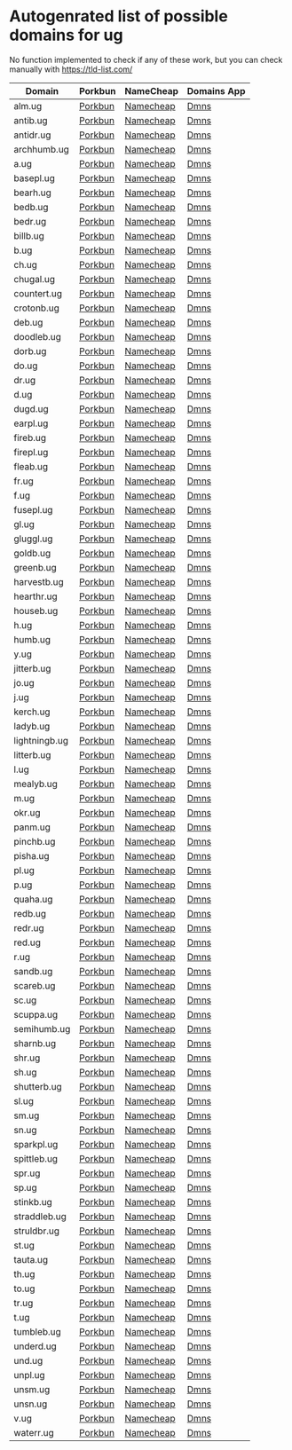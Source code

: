 # Autogenrated list of possible domains for ug

No function implemented to check if any of these work, but you can check manually with https://tld-list.com/

| Domain | Porkbun | NameCheap | Domains App |
|---|---|---|---|
| alm.ug | [Porkbun](https://porkbun.com/checkout/search?prb=e814663da1&tlds=&idnLanguage=&search=search&q=alm.ug) | [Namecheap](https://www.namecheap.com/domains/registration/results/?domain=alm.ug) | [Dmns](https://dmns.app/domains?q=alm.ug) |
| antib.ug | [Porkbun](https://porkbun.com/checkout/search?prb=e814663da1&tlds=&idnLanguage=&search=search&q=antib.ug) | [Namecheap](https://www.namecheap.com/domains/registration/results/?domain=antib.ug) | [Dmns](https://dmns.app/domains?q=antib.ug) |
| antidr.ug | [Porkbun](https://porkbun.com/checkout/search?prb=e814663da1&tlds=&idnLanguage=&search=search&q=antidr.ug) | [Namecheap](https://www.namecheap.com/domains/registration/results/?domain=antidr.ug) | [Dmns](https://dmns.app/domains?q=antidr.ug) |
| archhumb.ug | [Porkbun](https://porkbun.com/checkout/search?prb=e814663da1&tlds=&idnLanguage=&search=search&q=archhumb.ug) | [Namecheap](https://www.namecheap.com/domains/registration/results/?domain=archhumb.ug) | [Dmns](https://dmns.app/domains?q=archhumb.ug) |
| a.ug | [Porkbun](https://porkbun.com/checkout/search?prb=e814663da1&tlds=&idnLanguage=&search=search&q=a.ug) | [Namecheap](https://www.namecheap.com/domains/registration/results/?domain=a.ug) | [Dmns](https://dmns.app/domains?q=a.ug) |
| basepl.ug | [Porkbun](https://porkbun.com/checkout/search?prb=e814663da1&tlds=&idnLanguage=&search=search&q=basepl.ug) | [Namecheap](https://www.namecheap.com/domains/registration/results/?domain=basepl.ug) | [Dmns](https://dmns.app/domains?q=basepl.ug) |
| bearh.ug | [Porkbun](https://porkbun.com/checkout/search?prb=e814663da1&tlds=&idnLanguage=&search=search&q=bearh.ug) | [Namecheap](https://www.namecheap.com/domains/registration/results/?domain=bearh.ug) | [Dmns](https://dmns.app/domains?q=bearh.ug) |
| bedb.ug | [Porkbun](https://porkbun.com/checkout/search?prb=e814663da1&tlds=&idnLanguage=&search=search&q=bedb.ug) | [Namecheap](https://www.namecheap.com/domains/registration/results/?domain=bedb.ug) | [Dmns](https://dmns.app/domains?q=bedb.ug) |
| bedr.ug | [Porkbun](https://porkbun.com/checkout/search?prb=e814663da1&tlds=&idnLanguage=&search=search&q=bedr.ug) | [Namecheap](https://www.namecheap.com/domains/registration/results/?domain=bedr.ug) | [Dmns](https://dmns.app/domains?q=bedr.ug) |
| billb.ug | [Porkbun](https://porkbun.com/checkout/search?prb=e814663da1&tlds=&idnLanguage=&search=search&q=billb.ug) | [Namecheap](https://www.namecheap.com/domains/registration/results/?domain=billb.ug) | [Dmns](https://dmns.app/domains?q=billb.ug) |
| b.ug | [Porkbun](https://porkbun.com/checkout/search?prb=e814663da1&tlds=&idnLanguage=&search=search&q=b.ug) | [Namecheap](https://www.namecheap.com/domains/registration/results/?domain=b.ug) | [Dmns](https://dmns.app/domains?q=b.ug) |
| ch.ug | [Porkbun](https://porkbun.com/checkout/search?prb=e814663da1&tlds=&idnLanguage=&search=search&q=ch.ug) | [Namecheap](https://www.namecheap.com/domains/registration/results/?domain=ch.ug) | [Dmns](https://dmns.app/domains?q=ch.ug) |
| chugal.ug | [Porkbun](https://porkbun.com/checkout/search?prb=e814663da1&tlds=&idnLanguage=&search=search&q=chugal.ug) | [Namecheap](https://www.namecheap.com/domains/registration/results/?domain=chugal.ug) | [Dmns](https://dmns.app/domains?q=chugal.ug) |
| countert.ug | [Porkbun](https://porkbun.com/checkout/search?prb=e814663da1&tlds=&idnLanguage=&search=search&q=countert.ug) | [Namecheap](https://www.namecheap.com/domains/registration/results/?domain=countert.ug) | [Dmns](https://dmns.app/domains?q=countert.ug) |
| crotonb.ug | [Porkbun](https://porkbun.com/checkout/search?prb=e814663da1&tlds=&idnLanguage=&search=search&q=crotonb.ug) | [Namecheap](https://www.namecheap.com/domains/registration/results/?domain=crotonb.ug) | [Dmns](https://dmns.app/domains?q=crotonb.ug) |
| deb.ug | [Porkbun](https://porkbun.com/checkout/search?prb=e814663da1&tlds=&idnLanguage=&search=search&q=deb.ug) | [Namecheap](https://www.namecheap.com/domains/registration/results/?domain=deb.ug) | [Dmns](https://dmns.app/domains?q=deb.ug) |
| doodleb.ug | [Porkbun](https://porkbun.com/checkout/search?prb=e814663da1&tlds=&idnLanguage=&search=search&q=doodleb.ug) | [Namecheap](https://www.namecheap.com/domains/registration/results/?domain=doodleb.ug) | [Dmns](https://dmns.app/domains?q=doodleb.ug) |
| dorb.ug | [Porkbun](https://porkbun.com/checkout/search?prb=e814663da1&tlds=&idnLanguage=&search=search&q=dorb.ug) | [Namecheap](https://www.namecheap.com/domains/registration/results/?domain=dorb.ug) | [Dmns](https://dmns.app/domains?q=dorb.ug) |
| do.ug | [Porkbun](https://porkbun.com/checkout/search?prb=e814663da1&tlds=&idnLanguage=&search=search&q=do.ug) | [Namecheap](https://www.namecheap.com/domains/registration/results/?domain=do.ug) | [Dmns](https://dmns.app/domains?q=do.ug) |
| dr.ug | [Porkbun](https://porkbun.com/checkout/search?prb=e814663da1&tlds=&idnLanguage=&search=search&q=dr.ug) | [Namecheap](https://www.namecheap.com/domains/registration/results/?domain=dr.ug) | [Dmns](https://dmns.app/domains?q=dr.ug) |
| d.ug | [Porkbun](https://porkbun.com/checkout/search?prb=e814663da1&tlds=&idnLanguage=&search=search&q=d.ug) | [Namecheap](https://www.namecheap.com/domains/registration/results/?domain=d.ug) | [Dmns](https://dmns.app/domains?q=d.ug) |
| dugd.ug | [Porkbun](https://porkbun.com/checkout/search?prb=e814663da1&tlds=&idnLanguage=&search=search&q=dugd.ug) | [Namecheap](https://www.namecheap.com/domains/registration/results/?domain=dugd.ug) | [Dmns](https://dmns.app/domains?q=dugd.ug) |
| earpl.ug | [Porkbun](https://porkbun.com/checkout/search?prb=e814663da1&tlds=&idnLanguage=&search=search&q=earpl.ug) | [Namecheap](https://www.namecheap.com/domains/registration/results/?domain=earpl.ug) | [Dmns](https://dmns.app/domains?q=earpl.ug) |
| fireb.ug | [Porkbun](https://porkbun.com/checkout/search?prb=e814663da1&tlds=&idnLanguage=&search=search&q=fireb.ug) | [Namecheap](https://www.namecheap.com/domains/registration/results/?domain=fireb.ug) | [Dmns](https://dmns.app/domains?q=fireb.ug) |
| firepl.ug | [Porkbun](https://porkbun.com/checkout/search?prb=e814663da1&tlds=&idnLanguage=&search=search&q=firepl.ug) | [Namecheap](https://www.namecheap.com/domains/registration/results/?domain=firepl.ug) | [Dmns](https://dmns.app/domains?q=firepl.ug) |
| fleab.ug | [Porkbun](https://porkbun.com/checkout/search?prb=e814663da1&tlds=&idnLanguage=&search=search&q=fleab.ug) | [Namecheap](https://www.namecheap.com/domains/registration/results/?domain=fleab.ug) | [Dmns](https://dmns.app/domains?q=fleab.ug) |
| fr.ug | [Porkbun](https://porkbun.com/checkout/search?prb=e814663da1&tlds=&idnLanguage=&search=search&q=fr.ug) | [Namecheap](https://www.namecheap.com/domains/registration/results/?domain=fr.ug) | [Dmns](https://dmns.app/domains?q=fr.ug) |
| f.ug | [Porkbun](https://porkbun.com/checkout/search?prb=e814663da1&tlds=&idnLanguage=&search=search&q=f.ug) | [Namecheap](https://www.namecheap.com/domains/registration/results/?domain=f.ug) | [Dmns](https://dmns.app/domains?q=f.ug) |
| fusepl.ug | [Porkbun](https://porkbun.com/checkout/search?prb=e814663da1&tlds=&idnLanguage=&search=search&q=fusepl.ug) | [Namecheap](https://www.namecheap.com/domains/registration/results/?domain=fusepl.ug) | [Dmns](https://dmns.app/domains?q=fusepl.ug) |
| gl.ug | [Porkbun](https://porkbun.com/checkout/search?prb=e814663da1&tlds=&idnLanguage=&search=search&q=gl.ug) | [Namecheap](https://www.namecheap.com/domains/registration/results/?domain=gl.ug) | [Dmns](https://dmns.app/domains?q=gl.ug) |
| gluggl.ug | [Porkbun](https://porkbun.com/checkout/search?prb=e814663da1&tlds=&idnLanguage=&search=search&q=gluggl.ug) | [Namecheap](https://www.namecheap.com/domains/registration/results/?domain=gluggl.ug) | [Dmns](https://dmns.app/domains?q=gluggl.ug) |
| goldb.ug | [Porkbun](https://porkbun.com/checkout/search?prb=e814663da1&tlds=&idnLanguage=&search=search&q=goldb.ug) | [Namecheap](https://www.namecheap.com/domains/registration/results/?domain=goldb.ug) | [Dmns](https://dmns.app/domains?q=goldb.ug) |
| greenb.ug | [Porkbun](https://porkbun.com/checkout/search?prb=e814663da1&tlds=&idnLanguage=&search=search&q=greenb.ug) | [Namecheap](https://www.namecheap.com/domains/registration/results/?domain=greenb.ug) | [Dmns](https://dmns.app/domains?q=greenb.ug) |
| harvestb.ug | [Porkbun](https://porkbun.com/checkout/search?prb=e814663da1&tlds=&idnLanguage=&search=search&q=harvestb.ug) | [Namecheap](https://www.namecheap.com/domains/registration/results/?domain=harvestb.ug) | [Dmns](https://dmns.app/domains?q=harvestb.ug) |
| hearthr.ug | [Porkbun](https://porkbun.com/checkout/search?prb=e814663da1&tlds=&idnLanguage=&search=search&q=hearthr.ug) | [Namecheap](https://www.namecheap.com/domains/registration/results/?domain=hearthr.ug) | [Dmns](https://dmns.app/domains?q=hearthr.ug) |
| houseb.ug | [Porkbun](https://porkbun.com/checkout/search?prb=e814663da1&tlds=&idnLanguage=&search=search&q=houseb.ug) | [Namecheap](https://www.namecheap.com/domains/registration/results/?domain=houseb.ug) | [Dmns](https://dmns.app/domains?q=houseb.ug) |
| h.ug | [Porkbun](https://porkbun.com/checkout/search?prb=e814663da1&tlds=&idnLanguage=&search=search&q=h.ug) | [Namecheap](https://www.namecheap.com/domains/registration/results/?domain=h.ug) | [Dmns](https://dmns.app/domains?q=h.ug) |
| humb.ug | [Porkbun](https://porkbun.com/checkout/search?prb=e814663da1&tlds=&idnLanguage=&search=search&q=humb.ug) | [Namecheap](https://www.namecheap.com/domains/registration/results/?domain=humb.ug) | [Dmns](https://dmns.app/domains?q=humb.ug) |
| y.ug | [Porkbun](https://porkbun.com/checkout/search?prb=e814663da1&tlds=&idnLanguage=&search=search&q=y.ug) | [Namecheap](https://www.namecheap.com/domains/registration/results/?domain=y.ug) | [Dmns](https://dmns.app/domains?q=y.ug) |
| jitterb.ug | [Porkbun](https://porkbun.com/checkout/search?prb=e814663da1&tlds=&idnLanguage=&search=search&q=jitterb.ug) | [Namecheap](https://www.namecheap.com/domains/registration/results/?domain=jitterb.ug) | [Dmns](https://dmns.app/domains?q=jitterb.ug) |
| jo.ug | [Porkbun](https://porkbun.com/checkout/search?prb=e814663da1&tlds=&idnLanguage=&search=search&q=jo.ug) | [Namecheap](https://www.namecheap.com/domains/registration/results/?domain=jo.ug) | [Dmns](https://dmns.app/domains?q=jo.ug) |
| j.ug | [Porkbun](https://porkbun.com/checkout/search?prb=e814663da1&tlds=&idnLanguage=&search=search&q=j.ug) | [Namecheap](https://www.namecheap.com/domains/registration/results/?domain=j.ug) | [Dmns](https://dmns.app/domains?q=j.ug) |
| kerch.ug | [Porkbun](https://porkbun.com/checkout/search?prb=e814663da1&tlds=&idnLanguage=&search=search&q=kerch.ug) | [Namecheap](https://www.namecheap.com/domains/registration/results/?domain=kerch.ug) | [Dmns](https://dmns.app/domains?q=kerch.ug) |
| ladyb.ug | [Porkbun](https://porkbun.com/checkout/search?prb=e814663da1&tlds=&idnLanguage=&search=search&q=ladyb.ug) | [Namecheap](https://www.namecheap.com/domains/registration/results/?domain=ladyb.ug) | [Dmns](https://dmns.app/domains?q=ladyb.ug) |
| lightningb.ug | [Porkbun](https://porkbun.com/checkout/search?prb=e814663da1&tlds=&idnLanguage=&search=search&q=lightningb.ug) | [Namecheap](https://www.namecheap.com/domains/registration/results/?domain=lightningb.ug) | [Dmns](https://dmns.app/domains?q=lightningb.ug) |
| litterb.ug | [Porkbun](https://porkbun.com/checkout/search?prb=e814663da1&tlds=&idnLanguage=&search=search&q=litterb.ug) | [Namecheap](https://www.namecheap.com/domains/registration/results/?domain=litterb.ug) | [Dmns](https://dmns.app/domains?q=litterb.ug) |
| l.ug | [Porkbun](https://porkbun.com/checkout/search?prb=e814663da1&tlds=&idnLanguage=&search=search&q=l.ug) | [Namecheap](https://www.namecheap.com/domains/registration/results/?domain=l.ug) | [Dmns](https://dmns.app/domains?q=l.ug) |
| mealyb.ug | [Porkbun](https://porkbun.com/checkout/search?prb=e814663da1&tlds=&idnLanguage=&search=search&q=mealyb.ug) | [Namecheap](https://www.namecheap.com/domains/registration/results/?domain=mealyb.ug) | [Dmns](https://dmns.app/domains?q=mealyb.ug) |
| m.ug | [Porkbun](https://porkbun.com/checkout/search?prb=e814663da1&tlds=&idnLanguage=&search=search&q=m.ug) | [Namecheap](https://www.namecheap.com/domains/registration/results/?domain=m.ug) | [Dmns](https://dmns.app/domains?q=m.ug) |
| okr.ug | [Porkbun](https://porkbun.com/checkout/search?prb=e814663da1&tlds=&idnLanguage=&search=search&q=okr.ug) | [Namecheap](https://www.namecheap.com/domains/registration/results/?domain=okr.ug) | [Dmns](https://dmns.app/domains?q=okr.ug) |
| panm.ug | [Porkbun](https://porkbun.com/checkout/search?prb=e814663da1&tlds=&idnLanguage=&search=search&q=panm.ug) | [Namecheap](https://www.namecheap.com/domains/registration/results/?domain=panm.ug) | [Dmns](https://dmns.app/domains?q=panm.ug) |
| pinchb.ug | [Porkbun](https://porkbun.com/checkout/search?prb=e814663da1&tlds=&idnLanguage=&search=search&q=pinchb.ug) | [Namecheap](https://www.namecheap.com/domains/registration/results/?domain=pinchb.ug) | [Dmns](https://dmns.app/domains?q=pinchb.ug) |
| pisha.ug | [Porkbun](https://porkbun.com/checkout/search?prb=e814663da1&tlds=&idnLanguage=&search=search&q=pisha.ug) | [Namecheap](https://www.namecheap.com/domains/registration/results/?domain=pisha.ug) | [Dmns](https://dmns.app/domains?q=pisha.ug) |
| pl.ug | [Porkbun](https://porkbun.com/checkout/search?prb=e814663da1&tlds=&idnLanguage=&search=search&q=pl.ug) | [Namecheap](https://www.namecheap.com/domains/registration/results/?domain=pl.ug) | [Dmns](https://dmns.app/domains?q=pl.ug) |
| p.ug | [Porkbun](https://porkbun.com/checkout/search?prb=e814663da1&tlds=&idnLanguage=&search=search&q=p.ug) | [Namecheap](https://www.namecheap.com/domains/registration/results/?domain=p.ug) | [Dmns](https://dmns.app/domains?q=p.ug) |
| quaha.ug | [Porkbun](https://porkbun.com/checkout/search?prb=e814663da1&tlds=&idnLanguage=&search=search&q=quaha.ug) | [Namecheap](https://www.namecheap.com/domains/registration/results/?domain=quaha.ug) | [Dmns](https://dmns.app/domains?q=quaha.ug) |
| redb.ug | [Porkbun](https://porkbun.com/checkout/search?prb=e814663da1&tlds=&idnLanguage=&search=search&q=redb.ug) | [Namecheap](https://www.namecheap.com/domains/registration/results/?domain=redb.ug) | [Dmns](https://dmns.app/domains?q=redb.ug) |
| redr.ug | [Porkbun](https://porkbun.com/checkout/search?prb=e814663da1&tlds=&idnLanguage=&search=search&q=redr.ug) | [Namecheap](https://www.namecheap.com/domains/registration/results/?domain=redr.ug) | [Dmns](https://dmns.app/domains?q=redr.ug) |
| red.ug | [Porkbun](https://porkbun.com/checkout/search?prb=e814663da1&tlds=&idnLanguage=&search=search&q=red.ug) | [Namecheap](https://www.namecheap.com/domains/registration/results/?domain=red.ug) | [Dmns](https://dmns.app/domains?q=red.ug) |
| r.ug | [Porkbun](https://porkbun.com/checkout/search?prb=e814663da1&tlds=&idnLanguage=&search=search&q=r.ug) | [Namecheap](https://www.namecheap.com/domains/registration/results/?domain=r.ug) | [Dmns](https://dmns.app/domains?q=r.ug) |
| sandb.ug | [Porkbun](https://porkbun.com/checkout/search?prb=e814663da1&tlds=&idnLanguage=&search=search&q=sandb.ug) | [Namecheap](https://www.namecheap.com/domains/registration/results/?domain=sandb.ug) | [Dmns](https://dmns.app/domains?q=sandb.ug) |
| scareb.ug | [Porkbun](https://porkbun.com/checkout/search?prb=e814663da1&tlds=&idnLanguage=&search=search&q=scareb.ug) | [Namecheap](https://www.namecheap.com/domains/registration/results/?domain=scareb.ug) | [Dmns](https://dmns.app/domains?q=scareb.ug) |
| sc.ug | [Porkbun](https://porkbun.com/checkout/search?prb=e814663da1&tlds=&idnLanguage=&search=search&q=sc.ug) | [Namecheap](https://www.namecheap.com/domains/registration/results/?domain=sc.ug) | [Dmns](https://dmns.app/domains?q=sc.ug) |
| scuppa.ug | [Porkbun](https://porkbun.com/checkout/search?prb=e814663da1&tlds=&idnLanguage=&search=search&q=scuppa.ug) | [Namecheap](https://www.namecheap.com/domains/registration/results/?domain=scuppa.ug) | [Dmns](https://dmns.app/domains?q=scuppa.ug) |
| semihumb.ug | [Porkbun](https://porkbun.com/checkout/search?prb=e814663da1&tlds=&idnLanguage=&search=search&q=semihumb.ug) | [Namecheap](https://www.namecheap.com/domains/registration/results/?domain=semihumb.ug) | [Dmns](https://dmns.app/domains?q=semihumb.ug) |
| sharnb.ug | [Porkbun](https://porkbun.com/checkout/search?prb=e814663da1&tlds=&idnLanguage=&search=search&q=sharnb.ug) | [Namecheap](https://www.namecheap.com/domains/registration/results/?domain=sharnb.ug) | [Dmns](https://dmns.app/domains?q=sharnb.ug) |
| shr.ug | [Porkbun](https://porkbun.com/checkout/search?prb=e814663da1&tlds=&idnLanguage=&search=search&q=shr.ug) | [Namecheap](https://www.namecheap.com/domains/registration/results/?domain=shr.ug) | [Dmns](https://dmns.app/domains?q=shr.ug) |
| sh.ug | [Porkbun](https://porkbun.com/checkout/search?prb=e814663da1&tlds=&idnLanguage=&search=search&q=sh.ug) | [Namecheap](https://www.namecheap.com/domains/registration/results/?domain=sh.ug) | [Dmns](https://dmns.app/domains?q=sh.ug) |
| shutterb.ug | [Porkbun](https://porkbun.com/checkout/search?prb=e814663da1&tlds=&idnLanguage=&search=search&q=shutterb.ug) | [Namecheap](https://www.namecheap.com/domains/registration/results/?domain=shutterb.ug) | [Dmns](https://dmns.app/domains?q=shutterb.ug) |
| sl.ug | [Porkbun](https://porkbun.com/checkout/search?prb=e814663da1&tlds=&idnLanguage=&search=search&q=sl.ug) | [Namecheap](https://www.namecheap.com/domains/registration/results/?domain=sl.ug) | [Dmns](https://dmns.app/domains?q=sl.ug) |
| sm.ug | [Porkbun](https://porkbun.com/checkout/search?prb=e814663da1&tlds=&idnLanguage=&search=search&q=sm.ug) | [Namecheap](https://www.namecheap.com/domains/registration/results/?domain=sm.ug) | [Dmns](https://dmns.app/domains?q=sm.ug) |
| sn.ug | [Porkbun](https://porkbun.com/checkout/search?prb=e814663da1&tlds=&idnLanguage=&search=search&q=sn.ug) | [Namecheap](https://www.namecheap.com/domains/registration/results/?domain=sn.ug) | [Dmns](https://dmns.app/domains?q=sn.ug) |
| sparkpl.ug | [Porkbun](https://porkbun.com/checkout/search?prb=e814663da1&tlds=&idnLanguage=&search=search&q=sparkpl.ug) | [Namecheap](https://www.namecheap.com/domains/registration/results/?domain=sparkpl.ug) | [Dmns](https://dmns.app/domains?q=sparkpl.ug) |
| spittleb.ug | [Porkbun](https://porkbun.com/checkout/search?prb=e814663da1&tlds=&idnLanguage=&search=search&q=spittleb.ug) | [Namecheap](https://www.namecheap.com/domains/registration/results/?domain=spittleb.ug) | [Dmns](https://dmns.app/domains?q=spittleb.ug) |
| spr.ug | [Porkbun](https://porkbun.com/checkout/search?prb=e814663da1&tlds=&idnLanguage=&search=search&q=spr.ug) | [Namecheap](https://www.namecheap.com/domains/registration/results/?domain=spr.ug) | [Dmns](https://dmns.app/domains?q=spr.ug) |
| sp.ug | [Porkbun](https://porkbun.com/checkout/search?prb=e814663da1&tlds=&idnLanguage=&search=search&q=sp.ug) | [Namecheap](https://www.namecheap.com/domains/registration/results/?domain=sp.ug) | [Dmns](https://dmns.app/domains?q=sp.ug) |
| stinkb.ug | [Porkbun](https://porkbun.com/checkout/search?prb=e814663da1&tlds=&idnLanguage=&search=search&q=stinkb.ug) | [Namecheap](https://www.namecheap.com/domains/registration/results/?domain=stinkb.ug) | [Dmns](https://dmns.app/domains?q=stinkb.ug) |
| straddleb.ug | [Porkbun](https://porkbun.com/checkout/search?prb=e814663da1&tlds=&idnLanguage=&search=search&q=straddleb.ug) | [Namecheap](https://www.namecheap.com/domains/registration/results/?domain=straddleb.ug) | [Dmns](https://dmns.app/domains?q=straddleb.ug) |
| struldbr.ug | [Porkbun](https://porkbun.com/checkout/search?prb=e814663da1&tlds=&idnLanguage=&search=search&q=struldbr.ug) | [Namecheap](https://www.namecheap.com/domains/registration/results/?domain=struldbr.ug) | [Dmns](https://dmns.app/domains?q=struldbr.ug) |
| st.ug | [Porkbun](https://porkbun.com/checkout/search?prb=e814663da1&tlds=&idnLanguage=&search=search&q=st.ug) | [Namecheap](https://www.namecheap.com/domains/registration/results/?domain=st.ug) | [Dmns](https://dmns.app/domains?q=st.ug) |
| tauta.ug | [Porkbun](https://porkbun.com/checkout/search?prb=e814663da1&tlds=&idnLanguage=&search=search&q=tauta.ug) | [Namecheap](https://www.namecheap.com/domains/registration/results/?domain=tauta.ug) | [Dmns](https://dmns.app/domains?q=tauta.ug) |
| th.ug | [Porkbun](https://porkbun.com/checkout/search?prb=e814663da1&tlds=&idnLanguage=&search=search&q=th.ug) | [Namecheap](https://www.namecheap.com/domains/registration/results/?domain=th.ug) | [Dmns](https://dmns.app/domains?q=th.ug) |
| to.ug | [Porkbun](https://porkbun.com/checkout/search?prb=e814663da1&tlds=&idnLanguage=&search=search&q=to.ug) | [Namecheap](https://www.namecheap.com/domains/registration/results/?domain=to.ug) | [Dmns](https://dmns.app/domains?q=to.ug) |
| tr.ug | [Porkbun](https://porkbun.com/checkout/search?prb=e814663da1&tlds=&idnLanguage=&search=search&q=tr.ug) | [Namecheap](https://www.namecheap.com/domains/registration/results/?domain=tr.ug) | [Dmns](https://dmns.app/domains?q=tr.ug) |
| t.ug | [Porkbun](https://porkbun.com/checkout/search?prb=e814663da1&tlds=&idnLanguage=&search=search&q=t.ug) | [Namecheap](https://www.namecheap.com/domains/registration/results/?domain=t.ug) | [Dmns](https://dmns.app/domains?q=t.ug) |
| tumbleb.ug | [Porkbun](https://porkbun.com/checkout/search?prb=e814663da1&tlds=&idnLanguage=&search=search&q=tumbleb.ug) | [Namecheap](https://www.namecheap.com/domains/registration/results/?domain=tumbleb.ug) | [Dmns](https://dmns.app/domains?q=tumbleb.ug) |
| underd.ug | [Porkbun](https://porkbun.com/checkout/search?prb=e814663da1&tlds=&idnLanguage=&search=search&q=underd.ug) | [Namecheap](https://www.namecheap.com/domains/registration/results/?domain=underd.ug) | [Dmns](https://dmns.app/domains?q=underd.ug) |
| und.ug | [Porkbun](https://porkbun.com/checkout/search?prb=e814663da1&tlds=&idnLanguage=&search=search&q=und.ug) | [Namecheap](https://www.namecheap.com/domains/registration/results/?domain=und.ug) | [Dmns](https://dmns.app/domains?q=und.ug) |
| unpl.ug | [Porkbun](https://porkbun.com/checkout/search?prb=e814663da1&tlds=&idnLanguage=&search=search&q=unpl.ug) | [Namecheap](https://www.namecheap.com/domains/registration/results/?domain=unpl.ug) | [Dmns](https://dmns.app/domains?q=unpl.ug) |
| unsm.ug | [Porkbun](https://porkbun.com/checkout/search?prb=e814663da1&tlds=&idnLanguage=&search=search&q=unsm.ug) | [Namecheap](https://www.namecheap.com/domains/registration/results/?domain=unsm.ug) | [Dmns](https://dmns.app/domains?q=unsm.ug) |
| unsn.ug | [Porkbun](https://porkbun.com/checkout/search?prb=e814663da1&tlds=&idnLanguage=&search=search&q=unsn.ug) | [Namecheap](https://www.namecheap.com/domains/registration/results/?domain=unsn.ug) | [Dmns](https://dmns.app/domains?q=unsn.ug) |
| v.ug | [Porkbun](https://porkbun.com/checkout/search?prb=e814663da1&tlds=&idnLanguage=&search=search&q=v.ug) | [Namecheap](https://www.namecheap.com/domains/registration/results/?domain=v.ug) | [Dmns](https://dmns.app/domains?q=v.ug) |
| waterr.ug | [Porkbun](https://porkbun.com/checkout/search?prb=e814663da1&tlds=&idnLanguage=&search=search&q=waterr.ug) | [Namecheap](https://www.namecheap.com/domains/registration/results/?domain=waterr.ug) | [Dmns](https://dmns.app/domains?q=waterr.ug) |
